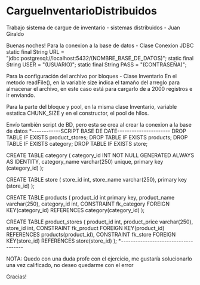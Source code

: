 # CargueInventarioDistribuidos
Trabajo sistema de cargue de inventario - sistemas distribuidos - Juan Giraldo

Buenas noches!
Para la conexion a la base de datos - Clase Conexion JDBC 
  static final String URL = "jdbc:postgresql://localhost:5432/(NOMBRE_BASE_DE_DATOS)";
	static final String USER = "(USUARIO)";
	static final String PASS = "(CONTRASEÑA)";
 
Para la configuración del archivo por bloques - Clase Inventario
  En el metodo readFile(), en la variable size indica el tamaño del arreglo para almacenar el archivo, 
  en este caso está para cargarlo de a 2000 registros e ir enviando.
  
  Para la parte del bloque y pool, en la misma clase Inventario, variable estatica CHUNK_SIZE y en el constructor, el pool de hilos.
  
Envío también script de BD, pero esta se crea al crear la conexion a la base de datos
*------------SCRIPT BASE DE DATE----------------------
DROP TABLE IF EXISTS product_stores;
DROP TABLE IF EXISTS products;
DROP TABLE IF EXISTS category;
DROP TABLE IF EXISTS store;

CREATE TABLE category
(
	category_id INT NOT NULL GENERATED ALWAYS AS IDENTITY,
	category_name varchar(250) unique,
	primary key (category_id)
);

CREATE TABLE store
(
	store_id int,
	store_name varchar(250),
	primary key (store_id)
);

CREATE TABLE products
(
	product_id int primary key,
	product_name varchar(250),
	category_id int,
	CONSTRAINT fk_category
    FOREIGN KEY(category_id) 
	REFERENCES category(category_id)
);

CREATE TABLE product_stores
(
	product_id int,
	product_price varchar(250),
	store_id int,
	CONSTRAINT fk_product
      FOREIGN KEY(product_id) 
	  REFERENCES products(product_id),
	CONSTRAINT fk_store
      FOREIGN KEY(store_id) 
	  REFERENCES store(store_id)
);
*-------------------------------------


NOTA: Quedo con una duda profe con el ejercicio, me gustaría solucionarlo una vez calificado, no deseo quedarme con el error

Gracias!
